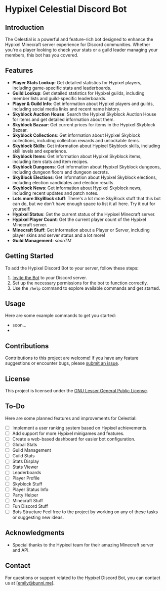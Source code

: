# Hypixel Celestial Discord Bot
    
## Introduction

The Celestial is a powerful and feature-rich bot designed to enhance the Hypixel Minecraft server experience for Discord communities. Whether you're a player looking to check your stats or a guild leader managing your members, this bot has you covered.

## Features

- **Player Stats Lookup**: Get detailed statistics for Hypixel players, including game-specific stats and leaderboards.
- **Guild Lookup**: Get detailed statistics for Hypixel guilds, including member lists and guild-specific leaderboards.
- **Player & Guild Info**: Get information about Hypixel players and guilds, including social media links and recent name history.
- **Skyblock Auction House**: Search the Hypixel Skyblock Auction House for items and get detailed information about them.
- **Skyblock Bazaar**: Get current prices for items in the Hypixel Skyblock Bazaar.
- **Skyblock Collections**: Get information about Hypixel Skyblock collections, including collection rewards and unlockable items.
- **Skyblock Skills**: Get information about Hypixel Skyblock skills, including skill levels and experience.
- **Skyblock Items**: Get information about Hypixel Skyblock items, including item stats and item recipes.
- **Skyblock Dungeons**: Get information about Hypixel Skyblock dungeons, including dungeon floors and dungeon secrets.
- **SkyBlock Elections**: Get information about Hypixel Skyblock elections, including election candidates and election results.
- **Skyblock News**: Get information about Hypixel Skyblock news, including recent updates and patch notes.
- **Lots more SkyBlock stuff**: There's a lot more SkyBlock stuff that this bot can do, but we don't have enough space to list it all here. Try it out for yourself!
- **Hypixel Status**: Get the current status of the Hypixel Minecraft server.
- **Hypixel Player Count**: Get the current player count of the Hypixel Minecraft server.
- **Minecraft Stuff**: Get information about a Player or Server, including player skins and server status and a lot more!
- **Guild Management**: *soonTM*

## Getting Started

To add the Hypixel Discord Bot to your server, follow these steps:

1. [Invite the Bot](https://discord.com/api/oauth2/authorize?client_id=1146578530705084507&permissions=2048&scope=bot%20applications.commands) to your Discord server.
2. Set up the necessary permissions for the bot to function correctly.
3. Use the `/help` command to explore available commands and get started.

## Usage

Here are some example commands to get you started:
- soon...
- 
## Contributions

Contributions to this project are welcome! If you have any feature suggestions or encounter bugs, please [submit an issue](https://github.com/PinkCloudStudios/celestial-bot/issues/new/choose).

## License

This project is licensed under the [GNU Lesser General Public License](https://github.com/PinkCloudStudios/celestial-bot/blob/main/LICENSE).

## To-Do

Here are some planned features and improvements for Celestial:

- [ ] Implement a user ranking system based on Hypixel achievements.
- [ ] Add support for more Hypixel minigames and features.
- [ ] Create a web-based dashboard for easier bot configuration.
- [ ] Global Stats
- [ ] Guild Management
- [ ] Guild Stats
- [ ] Stats Display
- [ ] Stats Viewer
- [ ] Leaderboards
- [ ] Player Profile
- [ ] Skyblock Stuff
- [ ] Player Status Info
- [ ] Party Helper
- [ ] Minecraft Stuff
- [ ] Fun Discord Stuff
- [ ] Bots Structure
Feel free to the project by working on any of these tasks or suggesting new ideas.

## Acknowledgments

- Special thanks to the Hypixel team for their amazing Minecraft server and API.

## Contact

For questions or support related to the Hypixel Discord Bot, you can contact us at [emily@bunni.me].

